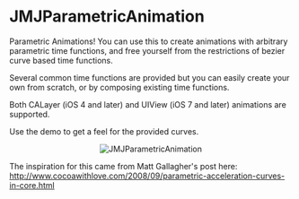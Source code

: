 JMJParametricAnimation
==============================

Parametric Animations! You can use this to create animations with arbitrary parametric time functions, and free yourself from the restrictions of bezier curve based time functions.

Several common time functions are provided but you can easily create your own from scratch, or by composing existing time functions.

Both CALayer (iOS 4 and later) and UIView (iOS 7 and later) animations are supported.

Use the demo to get a feel for the provided curves.

<p align="center" >
  <img src="https://raw.github.com/jjackson26/ParametricAnimations/update_readme/assets/JMJParametricAnimationDemo-screenshot.png" alt="JMJParametricAnimation" title="JMJParametricAnimation">
</p>

The inspiration for this came from Matt Gallagher's post here: http://www.cocoawithlove.com/2008/09/parametric-acceleration-curves-in-core.html 